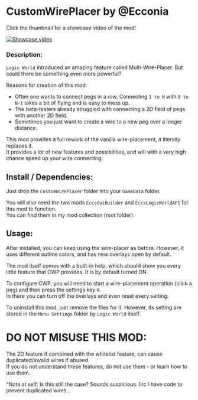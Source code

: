 # CustomWirePlacer by @Ecconia

Click the thumbnail for a showcase video of the mod!

[![Showcase video](https://img.youtube.com/vi/5TIzEQw447M/hqdefault.jpg)](https://www.youtube.com/watch?v=5TIzEQw447M)

### Description:

`Logic World` introduced an amazing feature called Multi-Wire-Placer. But could there be something even more powerful?

Reasons for creation of this mod:

- Often one wants to connect pegs in a row. Connecting `1 to N` with `0 to N-1` takes a bit of flying and is easy to mess up.
- The beta-testers already struggled with connecting a 2D field of pegs with another 2D field.
- Sometimes you just want to create a wire to a new peg over a longer distance.

This mod provides a full rework of the vanilla wire-placement, it literally replaces it.\
It provides a lot of new features and possibilities, and will with a very high chance speed up your wire connecting.

## Install / Dependencies:

Just drop the `CustomWirePlacer` folder into your `GameData` folder.

You will also need the two mods `EccsGuiBuilder` and `EccsLogicWorldAPI` for this mod to function.\
You can find them in my mod collection (root folder).

## Usage:

After installed, you can keep using the wire-placer as before. However, it uses different outline colors, and has new overlays open by default.

The mod itself comes with a built-in help, which should show you every little feature that CWP provides. It is by default turned ON.

To configure CWP, you will need to start a wire-placement operation (click a peg) and then press the settings key `H`.\
In there you can turn off the overlays and even reset every setting.

To uninstall this mod, just remove the files for it. However, its setting are stored in the `Menu Settings` folder by `Logic World` itself.

# DO NOT MISUSE THIS MOD:

The 2D feature if combined with the whitelist feature, can cause duplicated/invalid wires if abused.\
If you do not understand these features, do not use them - or learn how to use them.

^Note at self: Is this still the case? Sounds suspicious. Iirc I have code to prevent duplicated wires...

